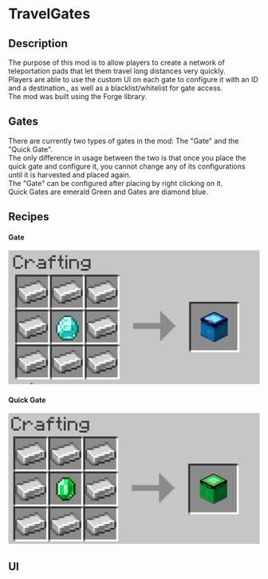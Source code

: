 # TravelGates
  
## Description  
The purpose of this mod is to allow players to create a network of teleportation pads that let them travel long distances very quickly.  
Players are able to use the custom UI on each gate to configure it with an ID and a destination., as well as a blacklist/whitelist for gate access.  
The mod was built using the Forge library.
  
## Gates  
There are currently two types of gates in the mod: The "Gate" and the "Quick Gate".  
The only difference in usage between the two is that once you place the quick gate and configure it, you cannot change any of its configurations until it is harvested and placed again.  
The "Gate" can be configured after placing by right clicking on it.  
Quick Gates are emerald Green and Gates are diamond blue.  
  
## Recipes  
#### Gate  
![GATE RECIPE](/images/gate_crafting.png)
#### Quick Gate  
![QUICK GATE RECIPE](/images/quick_gate_crafting.png)
## UI  
